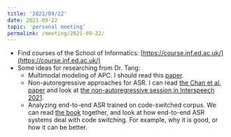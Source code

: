 ```yaml
---
title: '2021/09/22'
date: 2021-09-22
topic: 'personal meeting'
permalink: /meeting/2021-09-22/
---
```


+ Find courses of the School of Informatics: [https://course.inf.ed.ac.uk/](https://course.inf.ed.ac.uk/)
+ Some ideas for researching from Dr. Tang:
  + Multimodal modeling of APC. I should read this [paper](https://arxiv.org/abs/1904.03240).
  + Non-autoregressive approaches for ASR. I can read [the Chan et al. paper](http://proceedings.mlr.press/v119/chan20b/chan20b.pdf) and look at [the non-autoregressive session in Interspeech 2021](https://www.isca-speech.org/archive/interspeech_2021/index.html).
  + Analyzing end-to-end ASR trained on code-switched corpus. We can read [the book](https://www.google.co.uk/books/edition/The_Cambridge_Handbook_of_Linguistic_Cod/CcV0pwAACAAJ?hl=en) together, and look at how end-to-end ASR systems deal with code switching. For example, why it is good, or how it can be better.
